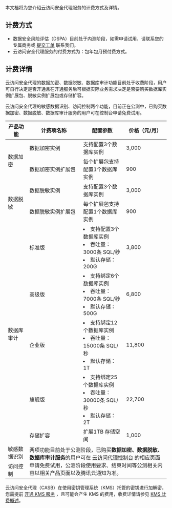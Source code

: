 本文档将为您介绍云访问安全代理服务的计费方式及详情。

## 计费方式
- 数据安全风险评估（DSPA）目前处于内测阶段，如需申请试用，请联系您的专属商务或 [提交工单](https://console.cloud.tencent.com/workorder/category) 联系我们。
- 云访问安全代理服务的付费方式为：包年包月预付费方式。

## 计费详情
云访问安全代理的数据加密、数据脱敏、数据库审计功能目前处于收费阶段，用户可自行决定是否开通且在开通服务后可根据实际业务需求决定是否要购买数据库实例扩展包、脱敏实例扩展包或存储扩容。

云访问安全代理的敏感数据识别、访问控制两个功能，目前正在公测中，已购买数据加密、数据脱敏、数据库审计服务的用户可在控制台申请免费试用。
<table>
<thead>
<tr>
<th width="10%">产品功能</th>
<th width="25%">计费项名称</th>
<th width="20%">配置参数</th>
<th width="20%">价格（元/月）</th>
</tr>
</thead>
<tbody><tr>
<td rowspan=2>数据加密</td>
<td>数据加密实例	</td>
<td>支持配置3个数据库实例</td>
<td>3,000</td>
</tr>
<tr>
 <td>数据加密实例扩展包</td>
<td>每个扩展包支持配置1个数据库实例</td>
<td>900</td>
</tr>
<tr>
<td rowspan=2>数据脱敏</td>
<td>数据脱敏实例</td>
<td>支持配置3个数据库实例</td>
<td>3,000</td>
</tr>
<tr>
 <td>数据脱敏实例扩展包</td>
<td>每个扩展包支持配置1个数据库实例</td>
<td>900</td>
</tr>
<tr>
<td rowspan=5>数据库审计</td>
<td>标准版</td>
<td>
<li>支持配置3个数据库实例</li>
<li>吞吐量：3000条 SQL/秒</li>
<li>默认存储：200G</li>
</td>
<td>3,800</td>
</tr>
<tr>
 <td>高级版</td>
<td>
<li>支持绑定6个数据库实例</li>
<li>吞吐量：7000条 SQL/秒</li>
<li>默认存储：500G</li>
</td>
<td>6,800</td>
</tr>
<tr>
 <td>企业版</td>
<td>
<li>支持绑定12个数据库实例</li>
<li>吞吐量：15000条 SQL/秒</li>
<li>默认存储：1T</li>
</td>
<td>11,800</td>
</tr>
<tr>
 <td>旗舰版</td>
<td>
<li>支持绑定25个数据库实例</li>
<li>吞吐量：30000条 SQL/秒</li>
<li>默认存储：2T</li>
</td>
<td>22,700</td>
</tr>
<tr>
 <td>存储扩容</td>
<td>扩展1TB 存储空间</td>
<td>1,000</td>
</tr>
<tr>
<td>敏感数据识别</td>
<td colspan=3 and rowspan=2>两项功能目前处于公测阶段，已购买<strong>数据加密、数据脱敏、数据库审计服务</strong>的用户可在 <a href="https://console.cloud.tencent.com/casb">云访问代理控制台</a> 的相应页面申请免费试用，公测阶段使用要求、结束时间等公测相关内容以相关产品页面以及腾讯云通知为准。</td>
</tr>
<tr>
<td>访问控制</td>
</tr>
</tbody></table>


<dx-alert infotype="explain" title="">
<p>云访问安全代理（CASB）在使用密钥管理系统（KMS）托管的密钥进行加解密，您需提前 <a href='https://buy.cloud.tencent.com/kms'>开通 KMS 服务</a> ，且可能会产生 KMS 的费用，收费详情请参见 <a href='https://cloud.tencent.com/document/product/573/34388'>KMS 计费概述</a>。</p>
</dx-alert>

